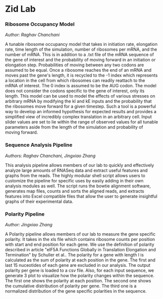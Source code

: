 # Zid Lab
### Ribosome Occupancy Model
_Author: Raghav Chanchani_

  A tunable ribosome occupancy model that takes in initiation rate, elongation rate, time length of the simulation, number of ribosomes per mRNA, and the number of mRNA. This is in addition to a .txt file of the mRNA sequence of the gene of interest and the probability of moving forward in an initiation or elongation step. Probabilities of moving between any two codons are assumed to be equal. Once a ribosome reaches the end of an mRNA and moves past the gene's length, it is recycled to the -1 index which represents a location in the cell from which ribosomes can readily reattach to the mRNA of interest. The 0 index is assumed to be the AUG codon. The model does not consider the codons specific to the gene of interest, only its length.
  This model can be used to model the effects of various stresses on arbitrary mRNA by modifying the kI and kE inputs and the probability that the ribosomes move forward for a given timestep. Such a tool is a powerful way to develop an informed hypothesis for expected results and provides a simplified view of incredibly complex translation in an arbitrary cell. Input slider values are set to lie within the range of observed values for all tunable parameters aside from the length of the simulation and probability of moving forward.

### Sequence Analysis Pipeline
_Authors: Raghav Chanchani, Jingxiao Zhang_

  This analysis pipeline allows members of our lab to quickly and effectively analyze large amounts of RNASeq data and extract useful features and graphs from the reads. The highly modular shell script allows users to customize the pipeline for specific uses by easily adding in their own analysis modules as well. The script runs the bowtie alignment software, generates map files, counts and sorts the aligned reads, and extracts features into Excel compatible files that allow the user to generate insightful graphs of their experimental data.
 
### Polarity Pipeline
_Author: Jingxiao Zhang_

  A Polarity pipeline allows members of our lab to measure the gene specific polarity. It takes in the xls file which contains ribosome counts per position with start and end position for each gene. We use the definition of polarity described in article "eIF5A Functions Globally in Translation Elongation and Termination" by Schuller et al.. The polarity for a gene with length l is calculated as the sum of polarity at each position in the gene. The first and last 15 nuceotides of each gene are excluded in our analysis.
  The output polarity per gene is loaded to a csv file. Also, for each input sequence, we generate 3 plot to visualize how the polarity changes within the sequence. The first one shows the polarity at each position. The second one shows the cumulative distribution of polarity per gene. The third one is a normalized distribution of the gene specific polarities in the sequence.
 
